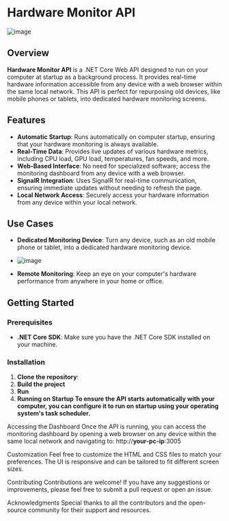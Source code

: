 # Hardware Monitor API
![image](https://github.com/user-attachments/assets/5b8b2b8c-7ef0-487d-84fb-1e619be4ba38)


## Overview
**Hardware Monitor API** is a .NET Core Web API designed to run on your computer at startup as a background process. It provides real-time hardware information accessible from any device with a web browser within the same local network. This API is perfect for repurposing old devices, like mobile phones or tablets, into dedicated hardware monitoring screens.

## Features
- **Automatic Startup**: Runs automatically on computer startup, ensuring that your hardware monitoring is always available.
- **Real-Time Data**: Provides live updates of various hardware metrics, including CPU load, GPU load, temperatures, fan speeds, and more.
- **Web-Based Interface**: No need for specialized software; access the monitoring dashboard from any device with a web browser.
- **SignalR Integration**: Uses SignalR for real-time communication, ensuring immediate updates without needing to refresh the page.
- **Local Network Access**: Securely access your hardware information from any device within your local network.
  
## Use Cases
- **Dedicated Monitoring Device**: Turn any device, such as an old mobile phone or tablet, into a dedicated hardware monitoring device.
- ![image](https://github.com/user-attachments/assets/9049e760-df5d-4b8e-984a-5fdf9e897721)

- **Remote Monitoring**: Keep an eye on your computer's hardware performance from anywhere in your home or office.

## Getting Started

### Prerequisites
- **.NET Core SDK**: Make sure you have the .NET Core SDK installed on your machine.

### Installation
1. **Clone the repository**:  
2.  **Build the project**
3.  **Run**
4. **Running on Startup
To ensure the API starts automatically with your computer, you can configure it to run on startup using your operating system's task scheduler.**

Accessing the Dashboard
Once the API is running, you can access the monitoring dashboard by opening a web browser on any device within the same local network and navigating to:
http://**your-pc-ip**:3005

Customization
Feel free to customize the HTML and CSS files to match your preferences. The UI is responsive and can be tailored to fit different screen sizes.

Contributing
Contributions are welcome! If you have any suggestions or improvements, please feel free to submit a pull request or open an issue.

Acknowledgments
Special thanks to all the contributors and the open-source community for their support and resources.
